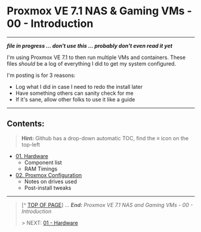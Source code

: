 # Proxmox VE 7.1 NAS & Gaming VMs - 00 - Introduction

---

***file in progress ... don't use this ... probably don't even read it yet***

I'm using Proxmox VE 7.1 to then run multiple VMs and containers. These files *should* be a log of everything I did to get my system configured. 

I'm posting is for 3 reasons:

* Log what I did in case I need to redo the install later
* Have something others can sanity check for me
* If it's sane, allow other folks to use it like a guide

---

## Contents:
> **Hint:** Github has a drop-down automatic TOC, find the **≡** icon on the top-left

* [01. Hardware](01.Hardware.md)
    + Component list
    + RAM Timings
* [02. Proxmox Configuration](02.ProxmoxConfig.md)
    + Notes on drives used
    + Post-install tweaks

---
> [^ [TOP OF PAGE](#proxmox-ve-7.1-nas-and-gaming-vms---00---introduction)] ... ***End:*** *Proxmox VE 7.1 NAS and Gaming VMs - 00 - Introduction*
> 
> \> NEXT: [01 - Hardware](01.Hardware.md)
